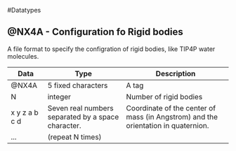 #Datatypes


## @NX4A - Configuration fo Rigid bodies

A file format to specify the configration of rigid bodies, like TIP4P water molecules.

|Data|Type|Description |
|-----|-----|-----|
|@NX4A|5 fixed characters|A tag |
|N|integer|Number of rigid bodies |
|x y z a b c d|Seven real numbers separated by a space character.|Coordinate of the center of mass (in Angstrom) and the orientation in quaternion. |
|...|(repeat N times)| |






